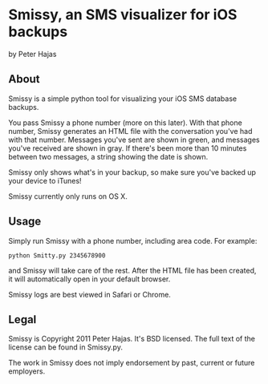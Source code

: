 Smissy, an SMS visualizer for iOS backups
=========================================

by Peter Hajas

About
-----

Smissy is a simple python tool for visualizing your iOS SMS database backups.

You pass Smissy a phone number (more on this later). With that phone number,
Smissy generates an HTML file with the conversation you've had with that
number. Messages you've sent are shown in green, and messages you've received
are shown in gray. If there's been more than 10 minutes between two messages,
a string showing the date is shown.

Smissy only shows what's in your backup, so make sure you've backed up your
device to iTunes!

Smissy currently only runs on OS X.

Usage
-----

Simply run Smissy with a phone number, including area code. For example:

`python Smitty.py 2345678900`

and Smissy will take care of the rest. After the HTML file has been created, it
will automatically open in your default browser.

Smissy logs are best viewed in Safari or Chrome.

Legal
-----

Smissy is Copyright 2011 Peter Hajas. It's BSD licensed. The full text of the
license can be found in Smissy.py.

The work in Smissy does not imply endorsement by past, current or future
employers.

